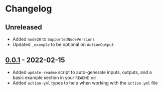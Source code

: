 # Changelog

## Unreleased

- Added `node20` to `SupportedNodeVersions`
- Updated `_example` to be optional on `ActionOutput`

## [0.0.1](https://github.com/xt0rted/actions-toolkit/releases/tag/v0.0.1) - 2022-02-15

- Added `update-readme` script to auto-generate inputs, outputs, and a basic example section in your `README.md`
- Added `action-yml` types to help when working with the `action.yml` file
